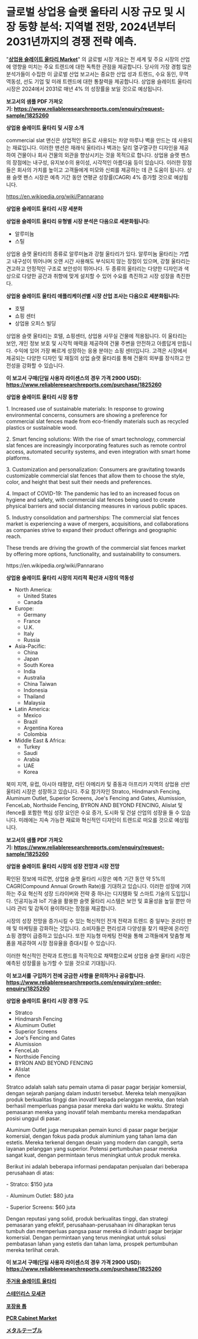 <p><h1>글로벌 상업용 슬랫 울타리 시장 규모 및 시장 동향 분석: 지역별 전망, 2024년부터 2031년까지의 경쟁 전략 예측.</h1></p><p>"<strong><a href="https://www.reliableresearchreports.com/commercial-slat-fences-r1825260">상업용 슬레이트 울타리 Market</a></strong>" 의 글로벌 시장 개요는 전 세계 및 주요 시장의 산업에 영향을 미치는 주요 트렌드에 대한 독특한 관점을 제공합니다. 당사의 가장 경험 많은 분석가들이 수집한 이 글로벌 산업 보고서는 중요한 산업 성과 트렌드, 수요 동인, 무역 역동성, 선도 기업 및 미래 트렌드에 대한 통찰력을 제공합니다. 상업용 슬레이트 울타리 시장은 2024에서 2031로 매년 4% 의 성장률을 보일 것으로 예상됩니다.</p>
<p><strong>보고서의 샘플 PDF 가져오기:&nbsp;<a href="https://www.reliableresearchreports.com/enquiry/request-sample/1825260">https://www.reliableresearchreports.com/enquiry/request-sample/1825260</a></strong></p>
<p><strong>상업용 슬레이트 울타리 및 시장 소개</strong></p>
<p><p>commercial slat 맨신은 상업적인 용도로 사용되는 차양 마루나 벽을 만드는 데 사용되는 재료입니다. 이러한 맨션은 재래식 울타리나 벽과는 달리 열구열구한 디자인을 제공하여 건물이나 회사 건물의 외관을 향상시키는 것을 목적으로 합니다. 상업용 슬랫 펜스의 장점에는 내구성, 유지보수의 용이성, 시각적인 아름다움 등이 있습니다. 이러한 장점들은 회사의 가치를 높이고 고객들에게 미모와 신뢰를 제공하는 데 큰 도움이 됩니다. 상용 슬랫 펜스 시장은 예측 기간 동안 연평균 성장률(CAGR) 4% 증가할 것으로 예상됩니다.</p></p>
<p><a href="https://en.wikipedia.org/wiki/Pannarano">https://en.wikipedia.org/wiki/Pannarano</a></p>
<p><strong>상업용 슬레이트 울타리 시장 세분화</strong></p>
<p><strong>상업용 슬레이트 울타리 유형별 시장 분석은 다음으로 세분화됩니다:</strong></p>
<p><ul><li>알루미늄</li><li>스틸</li></ul></p>
<p><p>상업용 슬랫 울타리의 종류로 알루미늄과 강철 울타리가 있다. 알루미늄 울타리는 가볍고 내구성이 뛰어나며 오랜 시간 사용해도 부식되지 않는 장점이 있으며, 강철 울타리는 견고하고 안정적인 구조로 보안성이 뛰어나다. 두 종류의 울타리는 다양한 디자인과 색상으로 다양한 공간과 취향에 맞게 설치할 수 있어 수요를 촉진하고 시장 성장을 촉진한다.</p></p>
<p><strong>상업용 슬레이트 울타리 애플리케이션별 시장 산업 조사는 다음으로 세분화됩니다:</strong></p>
<p><ul><li>호텔</li><li>쇼핑 센터</li><li>상업용 오피스 빌딩</li></ul></p>
<p><p>상업용 슬랫 울타리는 호텔, 쇼핑센터, 상업용 사무실 건물에 적용됩니다. 이 울타리는 보안, 개인 정보 보호 및 시각적 매력을 제공하여 건물 주변을 안전하고 아름답게 만듭니다. 수익에 있어 가장 빠르게 성장하는 응용 분야는 쇼핑 센터입니다. 고객은 시장에서 제공되는 다양한 디자인 및 재질의 상업 슬랫 울타리를 통해 건물의 외부를 장식하고 안전성을 강화할 수 있습니다.</p></p>
<p><strong>이 보고서 구매(단일 사용자 라이센스의 경우 가격 2900 USD): <a href="https://www.reliableresearchreports.com/purchase/1825260">https://www.reliableresearchreports.com/purchase/1825260</a></strong></p>
<p><strong>상업용 슬레이트 울타리 시장 동향</strong></p>
<p><p>1. Increased use of sustainable materials: In response to growing environmental concerns, consumers are showing a preference for commercial slat fences made from eco-friendly materials such as recycled plastics or sustainable wood.</p><p>2. Smart fencing solutions: With the rise of smart technology, commercial slat fences are increasingly incorporating features such as remote control access, automated security systems, and even integration with smart home platforms.</p><p>3. Customization and personalization: Consumers are gravitating towards customizable commercial slat fences that allow them to choose the style, color, and height that best suit their needs and preferences.</p><p>4. Impact of COVID-19: The pandemic has led to an increased focus on hygiene and safety, with commercial slat fences being used to create physical barriers and social distancing measures in various public spaces.</p><p>5. Industry consolidation and partnerships: The commercial slat fences market is experiencing a wave of mergers, acquisitions, and collaborations as companies strive to expand their product offerings and geographic reach. </p><p>These trends are driving the growth of the commercial slat fences market by offering more options, functionality, and sustainability to consumers.</p></p>
<p>https://en.wikipedia.org/wiki/Pannarano</p>
<p><strong>상업용 슬레이트 울타리 시장의 지리적 확산과 시장의 역동성</strong></p>
<p><ul>
    <li>
        North America:
        <ul>
            <li>United States</li>
            <li>Canada</li>
        </ul>
    </li>
    <li>
        Europe:
        <ul>
            <li>Germany</li>
            <li>France</li>
            <li>U.K.</li>
            <li>Italy</li>
            <li>Russia</li>
        </ul>
    </li>
    <li>
        Asia-Pacific:
        <ul>
            <li>China</li>
            <li>Japan</li>
            <li>South Korea</li>
            <li>India</li>
            <li>Australia</li>
            <li>China Taiwan</li>
            <li>Indonesia</li>
            <li>Thailand</li>
            <li>Malaysia</li>
        </ul>
    </li>
    <li>
        Latin America:
        <ul>
            <li>Mexico</li>
            <li>Brazil</li>
            <li>Argentina Korea</li>
            <li>Colombia</li>
        </ul>
    </li>
    <li>
        Middle East & Africa:
        <ul>
            <li>Turkey</li>
            <li>Saudi</li>
            <li>Arabia</li>
            <li>UAE</li>
            <li>Korea</li>
        </ul>
    </li>
    </ul></p>
<p><p>북미 지역, 유럽, 아시아 태평양, 라틴 아메리카 및 중동과 아프리카 지역의 상업용 선반 울타리 시장은 성장하고 있습니다. 주요 참가자인 Stratco, Hindmarsh Fencing, Aluminum Outlet, Superior Screens, Joe's Fencing and Gates, Alumission, FenceLab, Northside Fencing, BYRON AND BEYOND FENCING, Alislat 및 ifence를 포함한 핵심 성장 요인은 수요 증가, 도시화 및 건설 산업의 성장을 들 수 있습니다. 미래에는 지속 가능한 재료와 혁신적인 디자인이 트렌드로 떠오를 것으로 예상됩니다.</p></p>
<p><strong>보고서의 샘플 PDF 가져오기:&nbsp;<a href="https://www.reliableresearchreports.com/enquiry/request-sample/1825260">https://www.reliableresearchreports.com/enquiry/request-sample/1825260</a></strong></p>
<p><strong>상업용 슬레이트 울타리 시장의 성장 전망과 시장 전망</strong></p>
<p><p>확인된 정보에 따르면, 상업용 슬랫 울타리 시장은 예측 기간 동안 약 5%의 CAGR(Compound Annual Growth Rate)를 기대하고 있습니다. 이러한 성장에 기여하는 주요 혁신적 성장 드라이버와 전략 중 하나는 디지턤화 및 스마트 기술의 도입입니다. 인공지능과 IoT 기술을 활용한 슬랫 울타리 시스템은 보안 및 효율성을 높일 뿐만 아니라 관리 및 감독이 용이하다는 장점을 제공합니다.</p><p>시장의 성장 전망을 증가시킬 수 있는 혁신적인 전개 전략과 트렌드 중 일부는 온라인 판매 및 마케팅을 강화하는 것입니다. 소비자들은 편리성과 다양성을 찾기 때문에 온라인 쇼핑 경향이 급증하고 있습니다. 또한 지능형 마케팅 전략을 통해 고객들에게 맞춤형 제품을 제공하여 시장 점유율을 증대시킬 수 있습니다.</p><p>이러한 혁신적인 전략과 트렌드를 적극적으로 채택함으로써 상업용 슬랫 울타리 시장은 예측된 성장률을 능가할 수 있을 것으로 기대됩니다.</p></p>
<p><strong>이 보고서를 구입하기 전에 궁금한 사항을 문의하거나 공유합니다. <a href="https://www.reliableresearchreports.com/enquiry/pre-order-enquiry/1825260">https://www.reliableresearchreports.com/enquiry/pre-order-enquiry/1825260</a></strong></p>
<p><strong>상업용 슬레이트 울타리 시장 경쟁 구도</strong></p>
<p><ul><li>Stratco</li><li>Hindmarsh Fencing</li><li>Aluminum Outlet</li><li>Superior Screens</li><li>Joe's Fencing and Gates</li><li>Alumission</li><li>FenceLab</li><li>Northside Fencing</li><li>BYRON AND BEYOND FENCING</li><li>Alislat</li><li>ifence</li></ul></p>
<p><p>Stratco adalah salah satu pemain utama di pasar pagar berjajar komersial, dengan sejarah panjang dalam industri tersebut. Mereka telah menyajikan produk berkualitas tinggi dan inovatif kepada pelanggan mereka, dan telah berhasil memperluas pangsa pasar mereka dari waktu ke waktu. Strategi pemasaran mereka yang inovatif telah membantu mereka mendapatkan posisi unggul di pasar.</p><p>Aluminum Outlet juga merupakan pemain kunci di pasar pagar berjajar komersial, dengan fokus pada produk aluminium yang tahan lama dan estetis. Mereka terkenal dengan desain yang modern dan canggih, serta layanan pelanggan yang superior. Potensi pertumbuhan pasar mereka sangat kuat, dengan permintaan terus meningkat untuk produk mereka.</p><p>Berikut ini adalah beberapa informasi pendapatan penjualan dari beberapa perusahaan di atas:</p><p>- Stratco: $150 juta</p><p>- Aluminum Outlet: $80 juta</p><p>- Superior Screens: $60 juta</p><p>Dengan reputasi yang solid, produk berkualitas tinggi, dan strategi pemasaran yang efektif, perusahaan-perusahaan ini diharapkan terus tumbuh dan memperluas pangsa pasar mereka di industri pagar berjajar komersial. Dengan permintaan yang terus meningkat untuk solusi pembatasan lahan yang estetis dan tahan lama, prospek pertumbuhan mereka terlihat cerah.</p></p>
<p><strong>이 보고서 구매(단일 사용자 라이센스의 경우 가격 2900 USD): <a href="https://www.reliableresearchreports.com/purchase/1825260">https://www.reliableresearchreports.com/purchase/1825260</a></strong></p>
<p><strong><p><a href="https://github.com/sougarounis/Market-Research-Report-List-5/blob/main/2785892101570.md">주거용 슬레이트 울타리</a></p><p><a href="https://medium.com/@czbtzkwc9/%EC%8A%A4%ED%85%8C%EC%9D%B8%EB%A6%AC%EC%8A%A4-%EC%8A%A4%ED%8B%B8-%EC%BA%90%ED%94%BC%EB%9F%AC%EB%A6%AC-%ED%8A%9C%EB%B8%8C-%EC%8B%9C%EC%9E%A5-2024%EB%85%84%EB%B6%80%ED%84%B0-2031%EB%85%84%EA%B9%8C%EC%A7%80%EC%9D%98-%EA%B8%80%EB%A1%9C%EB%B2%8C-%EC%8B%9C%EC%9E%A5-%EB%8F%99%ED%96%A5-%EB%B0%8F-%ED%8C%90%EB%A7%A4-%EB%8F%99%ED%96%A5-e3e1d6359205?postPublishedType=initial">스테인리스 모세관</a></p><p><a href="https://medium.com/@joshuapierce88/%ED%8F%AC%EC%9E%A5-%ED%86%B1-%EC%8B%9C%EC%9E%A5-%EA%B8%80%EB%A1%9C%EB%B2%8C-%EB%B0%8F-%EC%A7%80%EC%97%AD-%EB%B6%84%EC%84%9D-%EC%A7%80%EC%97%AD-%EA%B5%AD%EA%B0%80-%EC%88%98%EC%A4%80-%EB%B6%84%EC%84%9D-%EB%B0%8F-%EA%B2%BD%EC%9F%81%EC%A0%81-%ED%92%8D%EA%B2%BD%EC%97%90-%EC%B4%88%EC%A0%90%EC%9D%84-%EB%A7%9E%EC%B6%A4-2f4eb547a4b9">포장용 톱</a></p><p><a href="https://medium.com/@marcoshoppe2023/global-pcr-cabinet-market-focus-on-product-type-desktop-floor-standing-end-user-and-region-0544019a44d0">PCR Cabinet Market</a></p><p><a href="https://medium.com/@ridleydamion/%E3%82%B0%E3%83%AD%E3%83%BC%E3%83%90%E3%83%AB%E9%87%91%E5%B1%9E%E3%83%86%E3%83%BC%E3%83%96%E3%83%AB%E7%94%A3%E6%A5%AD%E3%81%AE%E8%AA%BF%E6%9F%BB%E3%83%AC%E3%83%9D%E3%83%BC%E3%83%88-%E7%AB%B6%E4%BA%89%E7%8A%B6%E6%B3%81-%E5%B8%82%E5%A0%B4%E8%A6%8F%E6%A8%A1-%E5%9C%B0%E5%9F%9F%E3%81%AE%E7%8A%B6%E6%B3%81%E3%81%8A%E3%82%88%E3%81%B3%E5%B1%95%E6%9C%9B%E4%BA%88%E6%B8%AC-2024%E5%B9%B4%E3%81%8B%E3%82%892031%E5%B9%B4%E3%81%BE%E3%81%A7-b4e1f26b3467">メタルテーブル</a></p></strong></p>
<p></p>